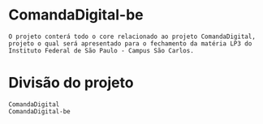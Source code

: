 # ComandaDigital-be
    O projeto conterá todo o core relacionado ao projeto ComandaDigital, projeto o qual será apresentado para o fechamento da matéria LP3 do Instituto Federal de São Paulo - Campus São Carlos.

# Divisão do projeto
    ComandaDigital
    ComandaDigital-be
